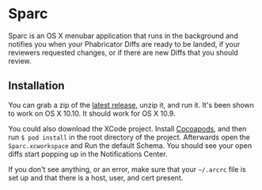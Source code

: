 # Sparc
Sparc is an OS X menubar application that runs in the background and notifies you when your Phabricator Diffs are ready to be landed, if your reviewers requested changes, or if there are new Diffs that you should review.

## Installation

You can grab a zip of the [latest release](http://github.com/ox/sparc/releases), unzip it, and run it. It's been shown to work on OS X 10.10. It should work for OS X 10.9.

You could also download the XCode project. Install [Cocoapods](http://cocoapods.org/), and then run `$ pod install` in the root directory of the project. Afterwards open the `Sparc.xcworkspace` and Run the default Schema. You should see your open diffs start popping up in the Notifications Center.

If you don't see anything, or an error, make sure that your `~/.arcrc` file is set up and that there is a host, user, and cert present.
